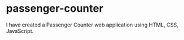 # passenger-counter
I have created a Passenger Counter web application using HTML, CSS, JavaScript.

